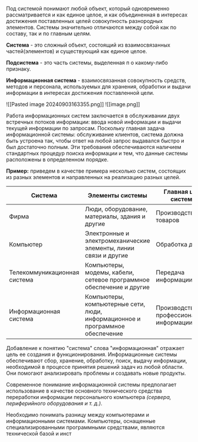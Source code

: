 Под системой понимают любой объект, который одновременно рассматривается и как единое целое, и как объединенная в интересах достижения поставленных целей совокупность разнородных элементов. Системы значительно отличаются между собой как по составу, так и по главным целям.

**Система** - это сложный объект, состоящий из взаимосвязанных частей(элементов) и существующий как единое целое.

**Подсистема** - это часть системы, выделенная п о какому-либо признаку.

**Информационная система** - взаимосвязанная совокупность средств, методов и персонала, используемых для хранения, обработки и выдачи информации в интересах достижения поставленной цели.

![[Pasted image 20240903163355.png]]
![[image.png]]

Работа информационных систем заключается в обслуживании двух встречных потоков информации: ввода новой информации и выдачи текущей информации по запросам. Поскольку главная задача информационной системы: обслуживание клиентов, система должна быть устроена так, чтобы ответ на любой запрос выдавался быстро и был достаточно полным. Эти требования обеспечиваются наличием стандартных процедур поиска информации и тем, что данные системы расположены в определенном порядке.

**Пример:** приведем в качестве примера несколько систем, состоящих из разных элементов и направленных на реализацию разных целей.


| **Система**                  | **Элементы системы**                                                          | **Главная цель системы**                 |
| ---------------------------- | ----------------------------------------------------------------------------- | ---------------------------------------- |
| Фирма                        | Люди, оборудование, материалы, здания и другие                                | Производство товаров                     |
| Компьютер                    | Электронные и электромеханические элементы, линии связи и другие              | Обработка данных                         |
| Телекоммуникационная система | Компьютеры, модемы, кабели, сетевое программное обеспечение и другие          | Передача информации                      |
| Информационная система       | Компьютеры, компьютерные сети, люди, информационное и программное обеспечение | Производство профессиональной информации |
Добавление к понятию "система" слова "информационная" отражает цель ее создания и функционирования. Информационные системы обеспечивают сбор, хранение, обработку, поиск, выдачу информации, необходимой в процессе принятия решений задач из любой области. Они помогают анализировать проблемы и создавать новые продукты.

Современное понимание информационной системы предполагает использование в качестве основного технического средства переработки информации персонального компьютера *(сервера, периферийного оборудования и т. д.)*.

Необходимо понимать разницу между компьютерами и информационными системами. Компьютеры, оснащенные специализированными программными средствами, являются технической базой и инст